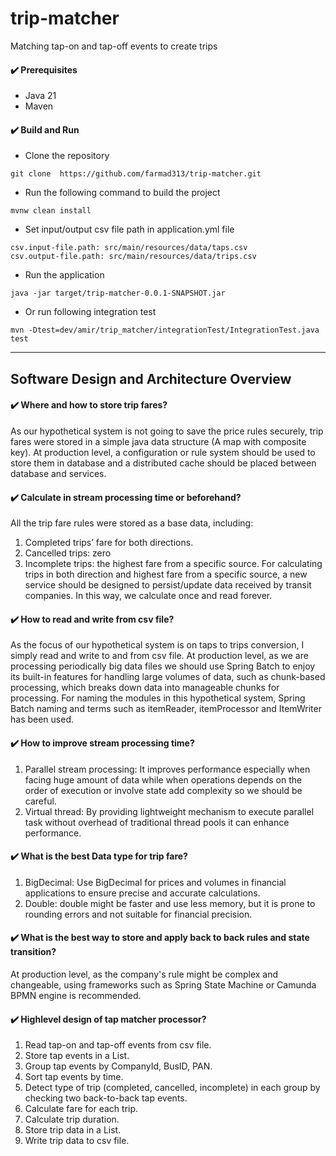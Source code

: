 # trip-matcher
Matching tap-on and tap-off events to create trips


#### ✔️ Prerequisites
- Java 21
- Maven

#### ✔️ Build and Run
- Clone the repository
```shell
git clone  https://github.com/farmad313/trip-matcher.git
```
- Run the following command to build the project
```shell
mvnw clean install
```
- Set input/output csv file path in application.yml file
```shell
csv.input-file.path: src/main/resources/data/taps.csv
csv.output-file.path: src/main/resources/data/trips.csv
```
- Run the application
```shell
java -jar target/trip-matcher-0.0.1-SNAPSHOT.jar
```
- Or run following integration test
```shell
mvn -Dtest=dev/amir/trip_matcher/integrationTest/IntegrationTest.java test
```


---

## Software Design and Architecture Overview

#### ✔️ Where and how to store trip fares?
As our hypothetical system is not going to save the price rules securely, trip fares were stored in a simple java data structure (A map with composite key). At production level, a configuration or rule system should be used to store them in database and a distributed cache should be placed between database and services.

#### ✔️ Calculate in stream processing time or beforehand?
All the trip fare rules were stored as a base data, including:
1.	Completed trips’ fare for both directions.
2.	Cancelled trips: zero
3.	Incomplete trips: the highest fare from a specific source.
      For calculating trips in both direction and highest fare from a specific source, a new service should be designed to persist/update data received by transit companies. In this way, we calculate once and read forever.

#### ✔️ How to read and write from csv file?
As the focus of our hypothetical system is on taps to trips conversion, I simply read and write to and from csv file. At production level, as we are processing periodically big data files we should use Spring Batch to enjoy its built-in features for handling large volumes of data, such as chunk-based processing, which breaks down data into manageable chunks for processing.
For naming the modules in this hypothetical system, Spring Batch naming and terms such as itemReader, itemProcessor and ItemWriter has been used.


#### ✔️ How to improve stream processing time?
1. Parallel stream processing: It improves performance especially when facing huge amount of data while when operations depends on the order of execution or involve state add complexity so we should be careful.
2. Virtual thread: By providing lightweight mechanism to execute parallel task without overhead of traditional thread pools it can enhance performance.


#### ✔️ What is the best Data type for trip fare?
1. BigDecimal: Use BigDecimal for prices and volumes in financial applications to ensure precise and accurate calculations.
2. Double: double might be faster and use less memory, but it is prone to rounding errors and not suitable for financial precision.

#### ✔️ What is the best way to store and apply back to back rules and state transition?
At production level, as the company's rule might be complex and changeable, using frameworks such as Spring State Machine or Camunda BPMN engine is recommended. 


#### ✔️ Highlevel design of tap matcher processor?
1. Read tap-on and tap-off events from csv file.
2. Store tap events in a List.
3. Group tap events by CompanyId, BusID, PAN.
4. Sort tap events by time.
5. Detect type of trip (completed, cancelled, incomplete) in each group by checking two back-to-back tap events.
6. Calculate fare for each trip.
7. Calculate trip duration.
8. Store trip data in a List.
9. Write trip data to csv file.